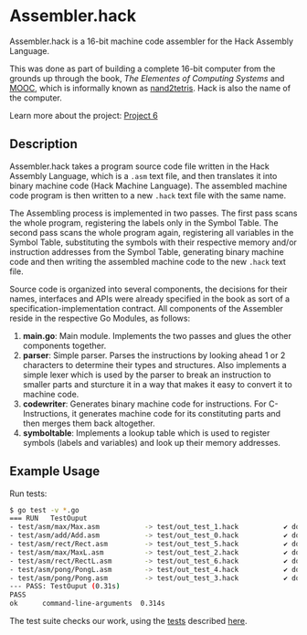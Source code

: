 # Assembler.hack

Assembler.hack is a 16-bit machine code assembler for the Hack Assembly
Language.

This was done as part of building a complete 16-bit computer from the grounds up
through the book, *The Elementes of Computing Systems* and
[MOOC](https://www.coursera.org/learn/build-a-computer/), which is informally
known as [nand2tetris](http://www.nand2tetris.org). Hack is also the name of the
computer.

Learn more about the project: [Project 6](https://www.nand2tetris.org/project06)

## Description

Assembler.hack takes a program source code file written in the Hack Assembly
Language, which is a `.asm` text file, and then translates it into binary machine
code (Hack Machine Language). The assembled machine code program is then written
to a new `.hack` text file with the same name.

The Assembling process is implemented in two passes. The first pass scans the
whole program, registering the labels only in the Symbol Table. The second pass
scans the whole program again, registering all variables in the Symbol Table,
substituting the symbols with their respective memory and/or instruction
addresses from the Symbol Table, generating binary machine code and then writing
the assembled machine code to the new `.hack` text file.

Source code is organized into several components, the decisions for their names,
interfaces and APIs were already specified in the book as sort of a
specification-implementation contract. All components of the Assembler reside in
the respective Go Modules, as follows:

1. **main.go**: Main module. Implements the two passes and glues the other
   components together.
2. **parser**: Simple parser. Parses the instructions by looking ahead 1 or 2
   characters to determine their types and structures. Also implements a simple
   lexer which is used by the parser to break an instruction to smaller parts
   and sturcture it in a way that makes it easy to convert it to machine code.
4. **codewriter**: Generates binary machine code for instructions. For
   C-Instructions, it generates machine code for its constituting parts and then
   merges them back altogether.
5. **symboltable**: Implements a lookup table which is used to register symbols
   (labels and variables) and look up their memory addresses.

## Example Usage

Run tests:

```sh
$ go test -v *.go
=== RUN   TestOuput
- test/asm/max/Max.asm           -> test/out_test_1.hack           ✔ done
- test/asm/add/Add.asm           -> test/out_test_0.hack           ✔ done
- test/asm/rect/Rect.asm         -> test/out_test_5.hack           ✔ done
- test/asm/max/MaxL.asm          -> test/out_test_2.hack           ✔ done
- test/asm/rect/RectL.asm        -> test/out_test_6.hack           ✔ done
- test/asm/pong/PongL.asm        -> test/out_test_4.hack           ✔ done
- test/asm/pong/Pong.asm         -> test/out_test_3.hack           ✔ done
--- PASS: TestOuput (0.31s)
PASS
ok  	command-line-arguments	0.314s
```

The test suite checks our work, using the [tests](./test) described
[here](https://www.nand2tetris.org/project06).
